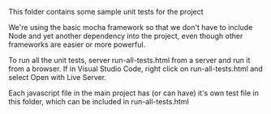 This folder contains some sample unit tests for the project

We're using the basic mocha framework so that we don't have to include Node and yet another dependency into the project, even though other frameworks are easier or more powerful.

To run all the unit tests, server run-all-tests.html from a server and run it from a browser. If in Visual Studio Code, right click on run-all-tests.html and select Open with Live Server.

Each javascript file in the main project has (or can have) it's own test file in this folder, which can be included in run-all-tests.html
